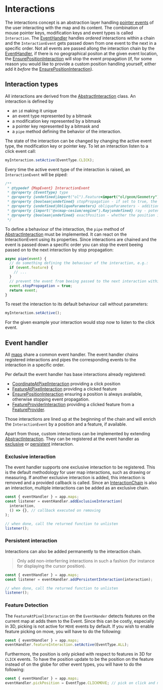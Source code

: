# Interactions

The interactions concept is an abstraction layer handling [pointer events](https://developer.mozilla.org/en-US/docs/Web/API/Pointer_events) of the user interacting with the map and its content.
The combination of mouse pointer keys, modification keys and event types is called `Interaction`.
The [EventHandler](#event-handler) handles _ordered_ interactions within a chain and the `InteractionEvent` gets passed down from one event to the next in a specific order.
Not all events are passed allong the interaction chain by the [EventHandler](#event-handler), if
there is no geographical positon at the given event location, the [EnsurePositionInteraction](../src/interaction/ensurePositionInteraction.ts) will stop the event propagation
(if, for some reason you would like to provide a custom position handling yourself, either add it _before_ the [EnsurePositionInteraction](../src/interaction/ensurePositionInteraction.ts)).

## Interaction types

All interactions are derived from the [AbstractInteraction](../src/interaction/abstractInteraction.ts) class.
An interaction is defined by

- an `id` making it unique
- an event type represented by a bitmask
- a modification key represented by a bitmask
- a pointer key represented by a bitmask and
- a `pipe` method defining the behavior of the interaction.

The state of the interaction can be changed by changing the active event type, the modification key or pointer key.
To let an interaction listen to a click event call:

```js
myInteraction.setActive(EventType.CLICK);
```

Every time the active event type of the interaction is raised, an `InteractionEvent` will be piped:

```js
/**
 * @typedef {MapEvent} InteractionEvent
 * @property {EventType} type
 * @property {undefined|import("ol").Feature<import("ol/geom/Geometry").default>|import("@vcmap-cesium/engine").Cesium3DTileFeature|import("@vcmap-cesium/engine").Cesium3DTilePointFeature|import("@vcmap-cesium/engine").Entity} feature - a potential feature at said location
 * @property {boolean|undefined} stopPropagation - if set to true, the event chain is interrupted
 * @property {undefined|ObliqueParameters} obliqueParameters - additional parameters from oblique if obliquemode is active
 * @property {import("@vcmap-cesium/engine").Ray|undefined} ray - potential ray
 * @property {boolean|undefined} exactPosition - whether the position is exact, eg with translucentDepthPicking on
 */
```

To define a behaviour of the interaction, the `pipe` method of [AbstractInteraction](../src/interaction/abstractInteraction.ts) must be implemented.
It can react on the InteractionEvent using its properties. Since interactions are chained and the event is passed down a specific order you can stop the event beeing passed on to the next interaction by stop propagation:

```js
async pipe(event) {
  // do something defining the behaviour of the interaction, e.g.:
  if (event.feature) {
    // ...
  }
  // prevent the event from beeing passed to the next interaction within the chain
  event.stopPropagation = true;
  return event;
}
```

To reset the interaction to its default behaviour call without parameters:

```js
myInteraction.setActive();
```

For the given example your interaction would stop now to listen to the click event.

## Event handler

All [maps](./maps.md) share a common event handler.
The event handler chains registered interactions and pipes the corresponding events to the interaction in a specific order.

Per default the event handler has base interactions already registered:

- [CoordinateAtPixelInteraction](../src/interaction/coordinateAtPixel.ts) providing a click position
- [FeatureAtPixelInteraction](../src/interaction/featureAtPixelInteraction.ts) providing a clicked feature
- [EnsurePositionInteraction](../src/interaction/ensurePositionInteraction.ts) ensuring a position is always available, otherwise stopping event propagation.
- [FeatureProviderInteraction](../src/interaction/featureProviderInteraction.ts) providing a clicked feature from a [FeatureProvider](../src/featureProvider/abstractFeatureProvider.ts).

Those interactions are lined up at the beginning of the chain and will enrich the `InteractionEvent` by a position and a feature, if available.

Apart from those, custom interactions can be implemented by extending [AbstractInteraction](../src/interaction/abstractInteraction.ts).
They can be registered at the event handler as [exclusive](#exclusive-interaction) or [persistent](#persistent-interaction) interaction.

### Exclusive interaction

The event handler supports one exclusive interaction to be registered.
This is the default methodology for user map interactions, such as drawing or measuring.
If another exclusive interaction is added, this interaction is removed and a provided callback is called.
Since an [InteractionChain](../src/interaction/interactionChain.ts) is also an interaction, multiple interactions can be added as an exclusive chain.

```js
const { eventHandler } = app.maps;
const listener = eventHandler.addExclusiveInteraction(
  interaction,
  () => {}, // callback executed on removing
);

// when done, call the returned function to unlisten
listener();
```

### Persistent interaction

Interactions can also be added permanently to the interaction chain.

> Only add non-interferring interactions in such a fashion (for instance for displaying the cursor position).

```js
const { eventHandler } = app.maps;
const listener = eventHandler.addPersistentInteraction(interaction);

// when done, call the returned function to unlisten
listener();
```

### Feature Detection

The `FeatureAtPixelInteraction` on the `EventHander` detects features
on the current map at adds them to the Event. Since this can
be costly, especially in 3D, picking is not active for `MOVE` events
by default. If you wish to enable feature picking on move, you
will have to do the following:

```js
const { eventHandler } = app.maps;
eventHandler.featureInteraction.setActive(EventType.ALL);
```

Furthermore, the position is only picked with respect to
features in 3D for `CLICK` events. To have the position
update to be the position on the feature instead of on the globe
for other event types, you will have to do the following:

```js
const { eventHandler } = app.maps;
eventHandler.pickPosition = EventType.CLICKMOVE; // pick on click and move
```
